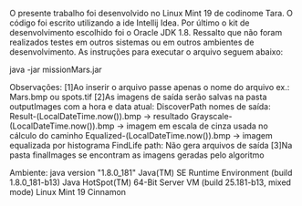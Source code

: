 O presente trabalho foi desenvolvido no Linux Mint 19 de codinome Tara. O código foi escrito utilizando a ide Intellij Idea. Por último o kit de desenvolvimento escolhido foi o Oracle JDK 1.8. Ressalto que não foram realizados testes em outros sistemas ou em outros ambientes de desenvolvimento. As instruções para executar o arquivo seguem abaixo:

java -jar missionMars.jar 

Observações:
    [1]Ao inserir o arquivo passe apenas o nome do arquivo ex.: Mars.bmp ou spots.tif
    [2]As imagens de saída serão salvas na pasta outputImages com a hora e data atual:
        DiscoverPath nomes de saída:
            Result-(LocalDateTime.now()).bmp -> resultado
            Grayscale-(LocalDateTime.now()).bmp -> imagem em escala de cinza usada no cálculo do caminho
            Equalized-(LocalDateTime.now()).bmp -> imagem equalizada por histograma
        FindLife path:
            Não gera arquivos de saída
    [3]Na pasta finalImages se encontram as imagens geradas pelo algoritmo

Ambiente: 
    java version "1.8.0_181"
    Java(TM) SE Runtime Environment (build 1.8.0_181-b13)
    Java HotSpot(TM) 64-Bit Server VM (build 25.181-b13, mixed mode)
    Linux Mint 19 Cinnamon
